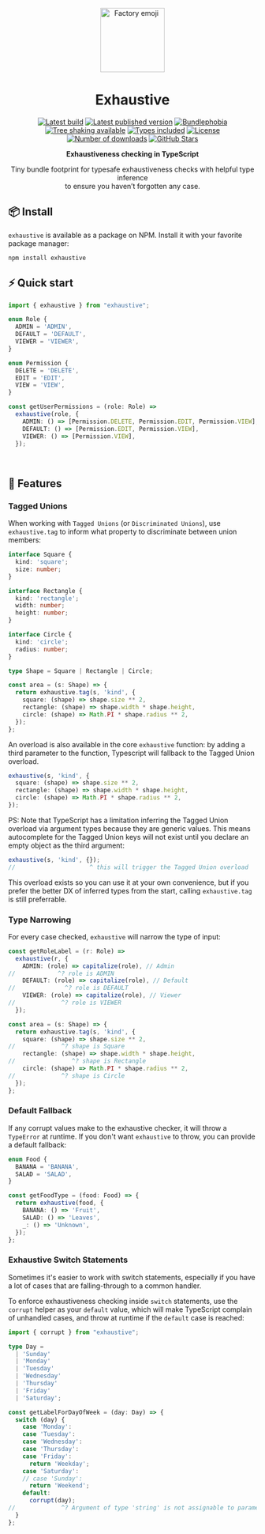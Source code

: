 <p align="center">
  <a href="https://github.com/lukemorales/exhaustive" target="\_parent"><img src="https://em-content.zobj.net/thumbs/240/emojidex/112/tired-face_1f62b.png" alt="Factory emoji" height="130"></a>
</p>

<h1 align="center">Exhaustive</h1>

<p align="center">
  <a href="https://github.com/lukemorales/exhaustive/actions/workflows/tests.yml" target="\_parent"><img src="https://github.com/lukemorales/exhaustive/actions/workflows/tests.yml/badge.svg?branch=main" alt="Latest build"></a>
  <a href="https://www.npmjs.com/package/exhaustive" target="\_parent"><img src="https://badgen.net/npm/v/exhaustive" alt="Latest published version"></a>
  <a href="https://bundlephobia.com/package/exhaustive@latest" target="\_parent"><img src="https://badgen.net/bundlephobia/minzip/exhaustive" alt="Bundlephobia"></a>
  <a href="https://bundlephobia.com/package/exhaustive@latest" target="\_parent"><img src="https://badgen.net/bundlephobia/tree-shaking/exhaustive" alt="Tree shaking available"></a>
  <a href="https://github.com/lukemorales/exhaustive" target="\_parent"><img src="https://badgen.net/npm/types/exhaustive" alt="Types included"></a>
  <a href="https://www.npmjs.com/package/exhaustive" target="\_parent"><img src="https://badgen.net/npm/license/exhaustive" alt="License"></a>
  <a href="https://www.npmjs.com/package/exhaustive" target="\_parent"><img src="https://badgen.net/npm/dt/exhaustive" alt="Number of downloads"></a>
  <a href="https://github.com/lukemorales/exhaustive" target="\_parent"><img src="https://img.shields.io/github/stars/lukemorales/exhaustive.svg?style=social&amp;label=Star" alt="GitHub Stars"></a>
</p>

<p align="center">
  <strong>Exhaustiveness checking in TypeScript</strong>
</p>

<p align="center">
  Tiny bundle footprint for typesafe exhaustiveness checks with helpful type inference<br />to ensure you haven’t forgotten any case.
</p>

## 📦 Install
`exhaustive` is available as a package on NPM. Install it with your favorite package manager:

```dircolors
npm install exhaustive
```

## ⚡ Quick start
```ts
import { exhaustive } from "exhaustive";

enum Role {
  ADMIN = 'ADMIN',
  DEFAULT = 'DEFAULT',
  VIEWER = 'VIEWER',
}

enum Permission {
  DELETE = 'DELETE',
  EDIT = 'EDIT',
  VIEW = 'VIEW',
}

const getUserPermissions = (role: Role) =>
  exhaustive(role, {
    ADMIN: () => [Permission.DELETE, Permission.EDIT, Permission.VIEW],
    DEFAULT: () => [Permission.EDIT, Permission.VIEW],
    VIEWER: () => [Permission.VIEW],
  });
```

<br />

## 📝 Features

### Tagged Unions
When working with `Tagged Unions` (or `Discriminated Unions`), use `exhaustive.tag` to inform what property to discriminate between union members:

```ts
interface Square {
  kind: 'square';
  size: number;
}

interface Rectangle {
  kind: 'rectangle';
  width: number;
  height: number;
}

interface Circle {
  kind: 'circle';
  radius: number;
}

type Shape = Square | Rectangle | Circle;

const area = (s: Shape) => {
  return exhaustive.tag(s, 'kind', {
    square: (shape) => shape.size ** 2,
    rectangle: (shape) => shape.width * shape.height,
    circle: (shape) => Math.PI * shape.radius ** 2,
  });
};
```

An overload is also available in the core `exhaustive` function: by adding a third parameter to the function, Typescript will fallback to the Tagged Union overload.

```ts
exhaustive(s, 'kind', {
  square: (shape) => shape.size ** 2,
  rectangle: (shape) => shape.width * shape.height,
  circle: (shape) => Math.PI * shape.radius ** 2,
});
```

PS: Note that TypeScript has a limitation inferring the Tagged Union overload via argument types because they are generic values. This means autocomplete for the Tagged Union keys will not exist until you declare an empty object as the third argument:

```ts
exhaustive(s, 'kind', {});
//                     ^ this will trigger the Tagged Union overload
```

This overload exists so you can use it at your own convenience, but if you prefer the better DX of inferred types from the start, calling `exhaustive.tag` is still preferrable.

### Type Narrowing
For every case checked, `exhaustive` will narrow the type of input:

```ts
const getRoleLabel = (r: Role) =>
  exhaustive(r, {
    ADMIN: (role) => capitalize(role), // Admin
//            ^? role is ADMIN
    DEFAULT: (role) => capitalize(role), // Default
//              ^? role is DEFAULT
    VIEWER: (role) => capitalize(role), // Viewer
//             ^? role is VIEWER
  });

const area = (s: Shape) => {
  return exhaustive.tag(s, 'kind', {
    square: (shape) => shape.size ** 2,
//             ^? shape is Square
    rectangle: (shape) => shape.width * shape.height,
//                ^? shape is Rectangle
    circle: (shape) => Math.PI * shape.radius ** 2,
//             ^? shape is Circle
  });
};
```


### Default Fallback
If any corrupt values make to the exhaustive checker, it will throw a `TypeError` at runtime. If you don't want `exhaustive` to throw, you can provide a default fallback:

```ts
enum Food {
  BANANA = 'BANANA',
  SALAD = 'SALAD',
}

const getFoodType = (food: Food) => {
  return exhaustive(food, {
    BANANA: () => 'Fruit',
    SALAD: () => 'Leaves',
    _: () => 'Unknown',
  });
};
```

### Exhaustive Switch Statements
Sometimes it's easier to work with switch statements, especially if you have a lot of cases that are falling-through to a common handler.

To enforce exhaustiveness checking inside `switch` statements, use the `corrupt` helper as your `default` value, which will make TypeScript complain of unhandled cases, and throw at runtime if the `default` case is reached:

```ts
import { corrupt } from "exhaustive";

type Day =
  | 'Sunday'
  | 'Monday'
  | 'Tuesday'
  | 'Wednesday'
  | 'Thursday'
  | 'Friday'
  | 'Saturday';

const getLabelForDayOfWeek = (day: Day) => {
  switch (day) {
    case 'Monday':
    case 'Tuesday':
    case 'Wednesday':
    case 'Thursday':
    case 'Friday':
      return 'Weekday';
    case 'Saturday':
    // case 'Sunday':
      return 'Weekend';
    default:
      corrupt(day);
//             ^? Argument of type 'string' is not assignable to parameter of type 'never'
  }
};
```
